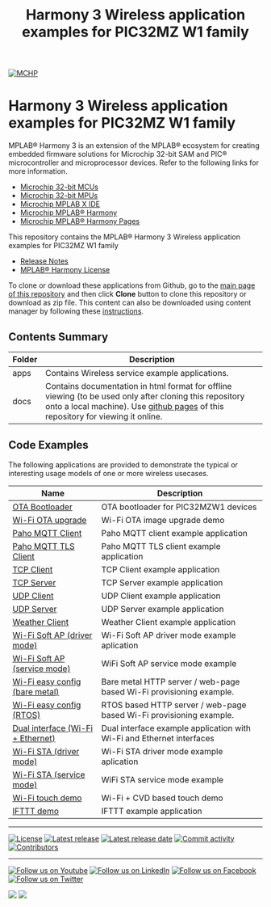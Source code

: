 ﻿---
title: Harmony 3 Wireless application examples for PIC32MZ W1 family
nav_order: 1
has_children: true
has_toc: false
---
[![MCHP](https://www.microchip.com/ResourcePackages/Microchip/assets/dist/images/logo.png)](https://www.microchip.com)

# Harmony 3 Wireless application examples for PIC32MZ W1 family

MPLAB® Harmony 3 is an extension of the MPLAB® ecosystem for creating embedded firmware solutions for Microchip 32-bit SAM and PIC® microcontroller and microprocessor devices.  Refer to the following links for more information.

- [Microchip 32-bit MCUs](https://www.microchip.com/design-centers/32-bit)
- [Microchip 32-bit MPUs](https://www.microchip.com/design-centers/32-bit-mpus)
- [Microchip MPLAB X IDE](https://www.microchip.com/mplab/mplab-x-ide)
- [Microchip MPLAB® Harmony](https://www.microchip.com/mplab/mplab-harmony)
- [Microchip MPLAB® Harmony Pages](https://microchip-mplab-harmony.github.io/)

This repository contains the MPLAB® Harmony 3 Wireless application examples for PIC32MZ W1 family

- [Release Notes](release_notes.md)
- [MPLAB® Harmony License](mplab_harmony_license.md)

To clone or download these applications from Github, go to the [main page of this repository](https://github.com/Microchip-MPLAB-Harmony/wireless_apps_pic32mzw1_wfi32e01) and then click **Clone** button to clone this repository or download as zip file.
This content can also be downloaded using content manager by following these [instructions](https://github.com/Microchip-MPLAB-Harmony/contentmanager/wiki).

## Contents Summary

| Folder     | Description                             |
| ---        | ---                                     |
| apps       | Contains Wireless service example applications. |
| docs       | Contains documentation in html format for offline viewing (to be used only after cloning this repository onto a local machine). Use [github pages](https://microchip-mplab-harmony.github.io/wireless_apps_pic32mzw1_wfi32e01/) of this repository for viewing it online. |


## Code Examples

The following applications are provided to demonstrate the typical or interesting usage models of one or more wireless usecases.

| Name | Description |
| ---- | ----------- |
|[OTA Bootloader](apps/ota_bootloader/readme.md)|OTA bootloader for PIC32MZW1 devices|
|[Wi-Fi OTA upgrade](apps/wifi_ota_app_upgrade/readme.md)|Wi-Fi OTA image upgrade demo|
|[Paho MQTT Client](apps/paho_mqtt_client/readme.md)|Paho MQTT client example application|
|[Paho MQTT TLS Client](apps/paho_mqtt_tls_client/readme.md)|Paho MQTT TLS client example application|
|[TCP Client](apps/tcp_client/readme.md)|TCP Client example application|
|[TCP Server](apps/tcp_server/readme.md)|TCP Server example application|
|[UDP Client](apps/udp_client/readme.md)|UDP Client example application|
|[UDP Server](apps/udp_server/readme.md)|UDP Server example application|
|[Weather Client](apps/weather_client/readme.md)|Weather Client example application|
|[Wi-Fi Soft AP (driver mode)](apps/wifi_ap/config_driver_readme.md)|Wi-Fi Soft AP driver mode example aplication|
|[Wi-Fi Soft AP (service mode)](apps/wifi_ap/readme.md)|WiFi Soft AP service mode example|
|[Wi-Fi easy config (bare metal)](apps/wifi_easy_config/readme.md)|Bare metal HTTP server / web-page based Wi-Fi provisioning example.|
|[Wi-Fi easy config (RTOS)](apps/wifi_easy_config/readme.md)|RTOS based HTTP server / web-page based Wi-Fi provisioning example.|
|[Dual interface (Wi-Fi + Ethernet)](apps/wifi_eth_dual_interface/readme.md)|Dual interface example application with Wi-Fi and Ethernet interfaces|
|[Wi-Fi STA (driver mode)](apps/wifi_sta/config_driver_readme.md)|Wi-Fi STA driver mode example aplication|
|[Wi-Fi STA (service mode)](apps/wifi_sta/readme.md)|WiFi STA service mode example|
|[Wi-Fi touch demo](apps/wifi_touch_demo/readme.md)|Wi-Fi + CVD based touch demo|
|[IFTTT demo](apps/ifttt/readme.md)|IFTTT example application|



____

[![License](https://img.shields.io/badge/license-Harmony%20license-orange.svg)](https://github.com/Microchip-MPLAB-Harmony/wireless_apps_pic32mzw1_wfi32e01/blob/master/mplab_harmony_license.md)
[![Latest release](https://img.shields.io/github/release/Microchip-MPLAB-Harmony/wireless_apps_pic32mzw1_wfi32e01.svg)](https://github.com/Microchip-MPLAB-Harmony/wireless_apps_pic32mzw1_wfi32e01/releases/latest)
[![Latest release date](https://img.shields.io/github/release-date/Microchip-MPLAB-Harmony/wireless_apps_pic32mzw1_wfi32e01.svg)](https://github.com/Microchip-MPLAB-Harmony/wireless_apps_pic32mzw1_wfi32e01/releases/latest)
[![Commit activity](https://img.shields.io/github/commit-activity/y/Microchip-MPLAB-Harmony/wireless_apps_pic32mzw1_wfi32e01.svg)](https://github.com/Microchip-MPLAB-Harmony/wireless_apps_pic32mzw1_wfi32e01/graphs/commit-activity)
[![Contributors](https://img.shields.io/github/contributors-anon/Microchip-MPLAB-Harmony/wireless_apps_pic32mzw1_wfi32e01.svg)]()

____

[![Follow us on Youtube](https://img.shields.io/badge/Youtube-Follow%20us%20on%20Youtube-red.svg)](https://www.youtube.com/user/MicrochipTechnology)
[![Follow us on LinkedIn](https://img.shields.io/badge/LinkedIn-Follow%20us%20on%20LinkedIn-blue.svg)](https://www.linkedin.com/company/microchip-technology)
[![Follow us on Facebook](https://img.shields.io/badge/Facebook-Follow%20us%20on%20Facebook-blue.svg)](https://www.facebook.com/microchiptechnology/)
[![Follow us on Twitter](https://img.shields.io/twitter/follow/MicrochipTech.svg?style=social)](https://twitter.com/MicrochipTech)

[![](https://img.shields.io/github/stars/Microchip-MPLAB-Harmony/wireless_apps_pic32mzw1_wfi32e01.svg?style=social)]()
[![](https://img.shields.io/github/watchers/Microchip-MPLAB-Harmony/wireless_apps_pic32mzw1_wfi32e01.svg?style=social)]()